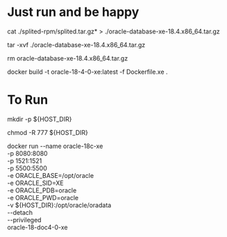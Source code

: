 # Just run and be happy

cat ./splited-rpm/splited.tar.gz* > ./oracle-database-xe-18.4.x86_64.tar.gz

tar -xvf ./oracle-database-xe-18.4.x86_64.tar.gz

rm oracle-database-xe-18.4.x86_64.tar.gz 

docker build -t oracle-18-4-0-xe:latest -f Dockerfile.xe .

# To Run
mkdir -p ${HOST_DIR}

chmod -R 777 ${HOST_DIR}

docker run --name oracle-18c-xe \
  -p 8080:8080 \
  -p 1521:1521 \
  -p 5500:5500 \
  -e ORACLE_BASE=/opt/oracle \
  -e ORACLE_SID=XE \
  -e ORACLE_PDB=oracle \
  -e ORACLE_PWD=oracle \
  -v ${HOST_DIR}:/opt/oracle/oradata \
  --detach \
  --privileged \
  oracle-18-doc4-0-xe
